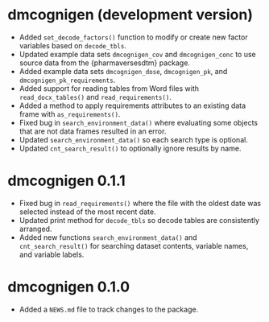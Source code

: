 # dmcognigen (development version)

* Added `set_decode_factors()` function to modify or create new factor variables based on `decode_tbls`.
* Updated example data sets `dmcognigen_cov` and `dmcognigen_conc` to use source data from the {pharmaversesdtm} package.
* Added example data sets `dmcognigen_dose`, `dmcognigen_pk`, and `dmcognigen_pk_requirements`.
* Added support for reading tables from Word files with `read_docx_tables()` and `read_requirements()`.
* Added a method to apply requirements attributes to an existing data frame with `as_requirements()`.
* Fixed bug in `search_environment_data()` where evaluating some objects that are not data frames resulted in an error.
* Updated `search_environment_data()` so each search type is optional.
* Updated `cnt_search_result()` to optionally ignore results by name.

# dmcognigen 0.1.1

* Fixed bug in `read_requirements()` where the file with the oldest date was selected instead of the most recent date. 
* Updated print method for `decode_tbls` so decode tables are consistently arranged.
* Added new functions `search_environment_data()` and `cnt_search_result()` for searching dataset contents, variable names, and variable labels.

# dmcognigen 0.1.0

* Added a `NEWS.md` file to track changes to the package.
